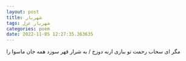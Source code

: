 ```yaml
---
layout: post
title: شهریار
tags: شهریار غزل
categories: poem
date: 2022-11-05 12:27:35.363635
---
```


مگر ای سحاب رحمت تو بباری ارنه دوزخ / به شرار قهر سوزد همه جان ماسوا را
